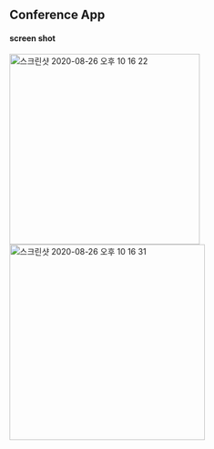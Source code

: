 ## Conference App

#### screen shot

<img width="334" alt="스크린샷 2020-08-26 오후 10 16 22" src="https://user-images.githubusercontent.com/46335714/91308220-ed214c00-e7e9-11ea-9832-e8ef0a4803f8.png">
<img width="343" alt="스크린샷 2020-08-26 오후 10 16 31" src="https://user-images.githubusercontent.com/46335714/91308229-f01c3c80-e7e9-11ea-8bdf-655e84b8cbb5.png">
